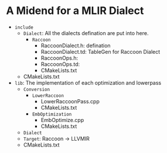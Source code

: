 # A Midend for a MLIR Dialect
- `include`
	- `Dialect`: All the dialects defination are put into here.
		- `Raccoon`
			- RaccoonDialect.h: defination
			- RaccoonDialect.td: TableGen for Raccoon Dialect
			- RaccoonOps.h:
			- RaccoonOps.td:
			- CMakeLists.txt
	- CMakeLists.txt
- `lib`: The implementation of each optimization and lowerpass
	- `Conversion`
		- `LowerRaccoon`
			- LowerRaccoonPass.cpp
			- CMakeLists.txt
		- `EmbOptimization`
			- EmbOptimize.cpp
			- CMakeLists.txt
	- `Dialect`
	- `Target`: Raccoon -> LLVMIR
	- CMakeLists.txt
		
